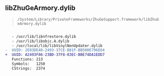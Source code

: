 ## libZhuGeArmory.dylib

> `/System/Library/PrivateFrameworks/ZhuGeSupport.framework/libZhuGeArmory.dylib`

```diff

   - /usr/lib/libnfrestore.dylib
   - /usr/lib/libobjc.A.dylib
   - /usr/local/lib/libVinylNonUpdater.dylib
-  UUID: 2E03DE40-2493-37CE-B81F-BB500E796E64
+  UUID: A2493F86-23BD-37F8-83EC-BBE74DA1EDD7
   Functions: 213
   Symbols:   1250
   CStrings:  2374

```
